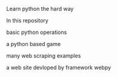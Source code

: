 Learn python the hard way 

In this repository

basic python operations

a python based game

many web scraping examples

a web site devloped by framework webpy
